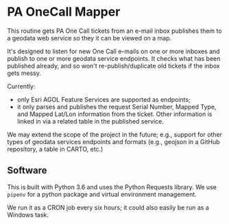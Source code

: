 # PA OneCall Mapper

This routine gets PA One Call tickets from an e-mail inbox publishes them to a geodata web service so they it can be viewed on a map.

It's designed to listen for new One Call e-mails on one or more inboxes and publish to one or more geodata service endpoints. It checks what has been published already, and so won't re-publish/duplicate old tickets if the inbox gets messy.

Currently:

* only Esri AGOL Feature Services are supported as endpoints;
* it only parses and publishes the request Serial Number, Mapped Type, and Mapped Lat/Lon information from the ticket. Other information is linked in via a related table in the published service.

We may extend the scope of the project in the future; e.g., support for other types of geodata services endpoints and formats (e.g., geojson in a GitHub repository, a table in CARTO, etc.)

## Software

This is built with Python 3.6 and uses the Python Requests library. We use `pipenv` for a python package and virtual environment management.

We run it as a CRON job every six hours; it could also easily be run as a Windows task.
